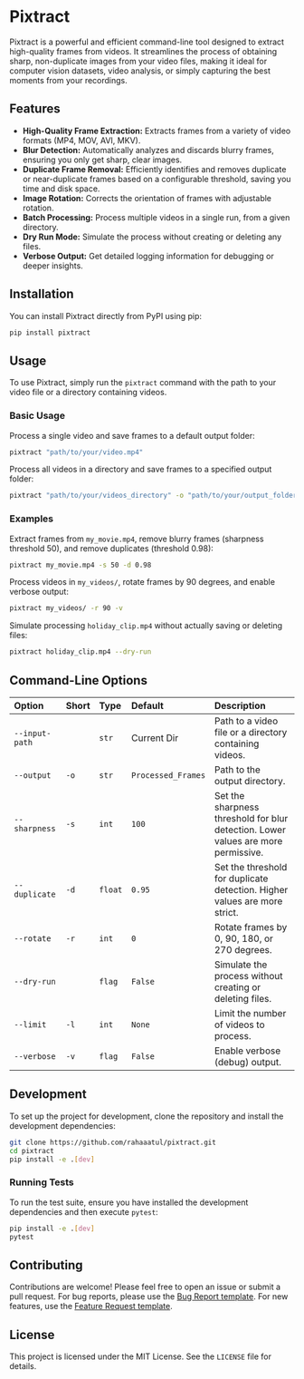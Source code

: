 # Pixtract

Pixtract is a powerful and efficient command-line tool designed to extract high-quality frames from videos. It streamlines the process of obtaining sharp, non-duplicate images from your video files, making it ideal for computer vision datasets, video analysis, or simply capturing the best moments from your recordings.

## Features

- **High-Quality Frame Extraction:** Extracts frames from a variety of video formats (MP4, MOV, AVI, MKV).
- **Blur Detection:** Automatically analyzes and discards blurry frames, ensuring you only get sharp, clear images.
- **Duplicate Frame Removal:** Efficiently identifies and removes duplicate or near-duplicate frames based on a configurable threshold, saving you time and disk space.
- **Image Rotation:** Corrects the orientation of frames with adjustable rotation.
- **Batch Processing:** Process multiple videos in a single run, from a given directory.
- **Dry Run Mode:** Simulate the process without creating or deleting any files.
- **Verbose Output:** Get detailed logging information for debugging or deeper insights.

## Installation

You can install Pixtract directly from PyPI using pip:

```bash
pip install pixtract
```

## Usage

To use Pixtract, simply run the `pixtract` command with the path to your video file or a directory containing videos.

### Basic Usage

Process a single video and save frames to a default output folder:

```bash
pixtract "path/to/your/video.mp4"
```

Process all videos in a directory and save frames to a specified output folder:

```bash
pixtract "path/to/your/videos_directory" -o "path/to/your/output_folder"
```

### Examples

Extract frames from `my_movie.mp4`, remove blurry frames (sharpness threshold 50), and remove duplicates (threshold 0.98):

```bash
pixtract my_movie.mp4 -s 50 -d 0.98
```

Process videos in `my_videos/`, rotate frames by 90 degrees, and enable verbose output:

```bash
pixtract my_videos/ -r 90 -v
```

Simulate processing `holiday_clip.mp4` without actually saving or deleting files:

```bash
pixtract holiday_clip.mp4 --dry-run
```

## Command-Line Options

| Option              | Short | Type    | Default        | Description                                                              |
| :------------------ | :---- | :------ | :------------- | :----------------------------------------------------------------------- |
| `--input-path`      |       | `str`   | Current Dir    | Path to a video file or a directory containing videos.                   |
| `--output`          | `-o`  | `str`   | `Processed_Frames` | Path to the output directory.                                            |
| `--sharpness`       | `-s`  | `int`   | `100`          | Set the sharpness threshold for blur detection. Lower values are more permissive. |
| `--duplicate`       | `-d`  | `float` | `0.95`         | Set the threshold for duplicate detection. Higher values are more strict. |
| `--rotate`          | `-r`  | `int`   | `0`            | Rotate frames by 0, 90, 180, or 270 degrees.                             |
| `--dry-run`         |       | `flag`  | `False`        | Simulate the process without creating or deleting files.                 |
| `--limit`           | `-l`  | `int`   | `None`         | Limit the number of videos to process.                                   |
| `--verbose`         | `-v`  | `flag`  | `False`        | Enable verbose (debug) output.                                           |

## Development

To set up the project for development, clone the repository and install the development dependencies:

```bash
git clone https://github.com/rahaaatul/pixtract.git
cd pixtract
pip install -e .[dev]
```

### Running Tests

To run the test suite, ensure you have installed the development dependencies and then execute `pytest`:

```bash
pip install -e .[dev]
pytest
```

## Contributing

Contributions are welcome! Please feel free to open an issue or submit a pull request. For bug reports, please use the [Bug Report template](https://github.com/rahaaatul/pixtract/issues/new?assignees=&labels=bug&projects=&template=bug_report.md&title=). For new features, use the [Feature Request template](https://github.com/rahaaatul/pixtract/issues/new?assignees=&labels=enhancement&projects=&template=feature_request.md&title=).

## License

This project is licensed under the MIT License. See the `LICENSE` file for details.